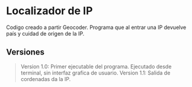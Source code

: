# Localizador de IP

  Codigo creado a partir Geocoder. Programa que al entrar una IP devuelve país y cuidad de origen de la IP.
  
## Versiones 

  >Version 1.0: Primer ejecutable del programa. Ejecutado desde terminal, sin interfaz grafica de usuario.
  >Version 1.1: Salida de cordenadas da la IP.

